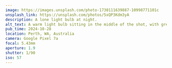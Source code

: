 ```yaml
---
image: https://images.unsplash.com/photo-1730111639887-10998771101c
unsplash_link: https://unsplash.com/photos/5xQP3Kdm3yA
description: A lone light bulb at night.
alt_text: A warm light bulb sitting in the middle of the shot, with green plants and vines illuminated around it. In the very background, the slightly purple sky can be seen.
pub_time: 2024-10-28
location: Perth, WA, Australia
camera: Google Pixel 7a
focal: 5.43mm
aperture: 1.9
shutter: 1/90
iso: 57
---
```

